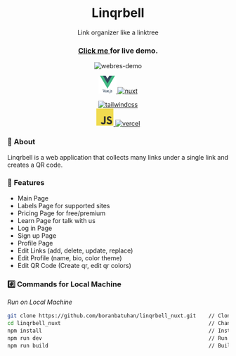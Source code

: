 <h1 align="center">Linqrbell</h1>

<p align="center"> Link organizer like a linktree </p>
<h3 align="center"><a href="https://linqrbell.vercel.app/"> Click me </a> for live demo.</h3>

<p align="center"><img src="~~/assets/gifs/linqrbell.gif" loading="eager" alt="webres-demo" /></a> </p>

<div align="center">
<a href="https://vuejs.org/" target="_blank" rel="noreferrer"> <img src="https://raw.githubusercontent.com/devicons/devicon/master/icons/vuejs/vuejs-original-wordmark.svg" alt="vuejs" width="40" height="40"/> </a> 
<a href="https://nuxt.com/" target="_blank" rel="noreferrer"> <img src="https://nuxt.com/assets/design-kit/logo/icon-green.svg" alt="nuxt" width="40" height="40"/> </a> 

 <a href="https://tailwindcss.com/" target="_blank" rel="noreferrer"> <img src="https://www.vectorlogo.zone/logos/tailwindcss/tailwindcss-icon.svg" alt="tailwindcss" width="40" height="40"/> 
 </a>  
<a href="https://developer.mozilla.org/en-US/docs/Web/JavaScript" target="_blank" rel="noreferrer"> <img src="https://raw.githubusercontent.com/devicons/devicon/master/icons/javascript/javascript-original.svg" alt="javascript" width="40" height="40"/> </a> 
<a href="https://vercel.com" target="_blank" rel="noreferrer"> <img src="https://seeklogo.com/images/V/vercel-logo-F748E39008-seeklogo.com.png" alt="vercel" width="40" height="40"/> </a> 

</div>


### 📔 **About**
Linqrbell is a web application that collects many links under a single link and creates a QR code.


### 📜 **Features**
- Main Page
- Labels Page for supported sites
- Pricing Page for free/premium 
- Learn Page for talk with us
- Log in Page
- Sign up Page
- Profile Page
- Edit Links (add, delete, update, replace)
- Edit Profile (name, bio, color theme)
- Edit QR Code (Create qr, edit qr colors)

### #️⃣ **Commands for Local Machine**

_Run on Local Machine_

```sh
git clone https://github.com/boranbatuhan/linqrbell_nuxt.git    // Clone the repository.
cd linqrbell_nuxt                                               // Change directory.
npm install                                                     // Install dependencies.
npm run dev                                                     // Run development mode.
npm run build                                                   // Build the project.
```